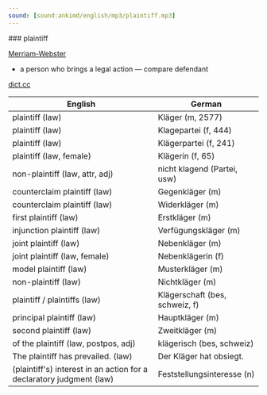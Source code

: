 ```yaml
---
sound: [sound:ankimd/english/mp3/plaintiff.mp3]
---
```


\### plaintiff

[Merriam-Webster](https://www.merriam-webster.com/dictionary/plaintiff)

- a person who brings a legal action — compare defendant

[dict.cc](https://www.dict.cc/plaintiff)

| English        | German       |
| -------------- | ------------ |
| plaintiff (law) | Kläger (m, 2577) |
| plaintiff (law) | Klagepartei (f, 444) |
| plaintiff (law) | Klägerpartei (f, 241) |
| plaintiff (law, female) | Klägerin (f, 65) |
| non-plaintiff (law, attr, adj) | nicht klagend (Partei, usw) |
| counterclaim plaintiff (law) | Gegenkläger (m) |
| counterclaim plaintiff (law) | Widerkläger (m) |
| first plaintiff (law) | Erstkläger (m) |
| injunction plaintiff (law) | Verfügungskläger (m) |
| joint plaintiff (law) | Nebenkläger (m) |
| joint plaintiff (law, female) | Nebenklägerin (f) |
| model plaintiff (law) | Musterkläger (m) |
| non-plaintiff (law) | Nichtkläger (m) |
| plaintiff / plaintiffs (law) | Klägerschaft (bes, schweiz, f) |
| principal plaintiff (law) | Hauptkläger (m) |
| second plaintiff (law) | Zweitkläger (m) |
| of the plaintiff (law, postpos, adj) | klägerisch (bes, schweiz) |
| The plaintiff has prevailed. (law) | Der Kläger hat obsiegt. |
| (plaintiff's) interest in an action for a declaratory judgment (law) | Feststellungsinteresse (n) |
